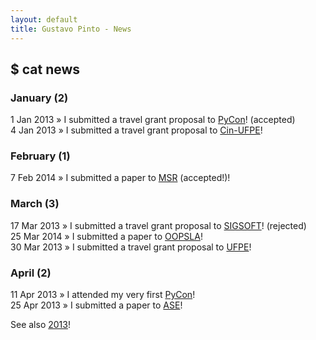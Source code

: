 ```yaml
---
layout: default
title: Gustavo Pinto - News
---
```


## $ cat news

### January (2)
1 Jan 2013 » I submitted a travel grant proposal to <a href="https://us.pycon.org/2014/">PyCon</a>! (accepted)<br />
4 Jan 2013 » I submitted a travel grant proposal to <a href="http://www.cin.ufpe.br">Cin-UFPE</a>!<br />


### February (1)
7 Feb 2014 » I submitted a paper to <a href="http://msrconf.org">MSR</a> (accepted!)!<br />


### March (3)
17 Mar 2013 » I submitted a travel grant proposal to <a href="www.sigsoft.org/CAPS/#grad">SIGSOFT</a>! (rejected)<br />
25 Mar 2014 » I submitted a paper to <a href="http://msrconf.org">OOPSLA</a>!<br />
30 Mar 2013 » I submitted a travel grant proposal to <a href="http://www.ufpe.br">UFPE</a>!<br />

### April (2)
11 Apr 2013 » I attended my very first <a href="www.sigsoft.org/CAPS/#grad">PyCon</a>! <br />
25 Apr 2013 » I submitted a paper to <a href="ase2014.org">ASE</a>! <br />


See also <a href="2013.html">2013</a>!
